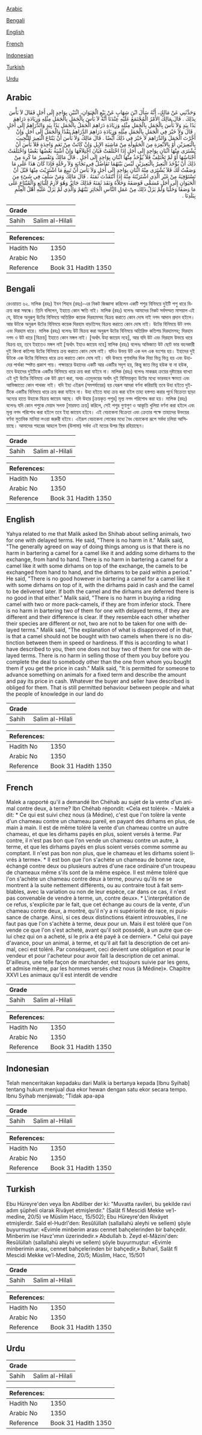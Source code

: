 [Arabic](#arabic)

[Bengali](#bengali)

[English](#english)

[French](#french)

[Indonesian](#indonesian)

[Turkish](#turkish)

[Urdu](#urdu)

## Arabic


<div dir="rtl" lang="ar" style={{fontSize:'larger',backgroundColor:'#f8f9fa',padding:20}}>
وَحَدَّثَنِي عَنْ مَالِكٍ، أَنَّهُ سَأَلَ ابْنَ شِهَابٍ عَنْ بَيْعٍ الْحَيَوَانِ، اثْنَيْنِ بِوَاحِدٍ إِلَى أَجَلٍ فَقَالَ لاَ بَأْسَ بِذَلِكَ ‏.‏ قَالَ مَالِكٌ الأَمْرُ الْمُجْتَمَعُ عَلَيْهِ عِنْدَنَا أَنَّهُ لاَ بَأْسَ بِالْجَمَلِ بِالْجَمَلِ مِثْلِهِ وَزِيَادَةِ دَرَاهِمَ يَدًا بِيَدٍ وَلاَ بَأْسَ بِالْجَمَلِ بِالْجَمَلِ مِثْلِهِ وَزِيَادَةِ دَرَاهِمَ الْجَمَلُ بِالْجَمَلِ يَدًا بِيَدٍ وَالدَّرَاهِمُ إِلَى أَجَلٍ ‏.‏ قَالَ وَلاَ خَيْرَ فِي الْجَمَلِ بِالْجَمَلِ مِثْلِهِ وَزِيَادَةِ دَرَاهِمَ الدَّرَاهِمُ نَقْدًا وَالْجَمَلُ إِلَى أَجَلٍ وَإِنْ أَخَّرْتَ الْجَمَلَ وَالدَّرَاهِمَ لاَ خَيْرَ فِي ذَلِكَ أَيْضًا ‏.‏ قَالَ مَالِكٌ وَلاَ بَأْسَ أَنْ يَبْتَاعَ الْبَعِيرَ النَّجِيبَ بِالْبَعِيرَيْنِ أَوْ بِالأَبْعِرَةِ مِنَ الْحَمُولَةِ مِنْ مَاشِيَةِ الإِبِلِ وَإِنْ كَانَتْ مِنْ نَعَمٍ وَاحِدَةٍ فَلاَ بَأْسَ أَنْ يُشْتَرَى مِنْهَا اثْنَانِ بِوَاحِدٍ إِلَى أَجَلٍ إِذَا اخْتَلَفَتْ فَبَانَ اخْتِلاَفُهَا وَإِنْ أَشْبَهَ بَعْضُهَا بَعْضًا وَاخْتَلَفَتْ أَجْنَاسُهَا أَوْ لَمْ تَخْتَلِفْ فَلاَ يُؤْخَذُ مِنْهَا اثْنَانِ بِوَاحِدٍ إِلَى أَجَلٍ ‏.‏ قَالَ مَالِكٌ وَتَفْسِيرُ مَا كُرِهَ مِنْ ذَلِكَ أَنْ يُؤْخَذَ الْبَعِيرُ بِالْبَعِيرَيْنِ لَيْسَ بَيْنَهُمَا تَفَاضُلٌ فِي نَجَابَةٍ وَلاَ رِحْلَةٍ فَإِذَا كَانَ هَذَا عَلَى مَا وَصَفْتُ لَكَ فَلاَ يُشْتَرَى مِنْهُ اثْنَانِ بِوَاحِدٍ إِلَى أَجَلٍ وَلاَ بَأْسَ أَنْ تَبِيعَ مَا اشْتَرَيْتَ مِنْهَا قَبْلَ أَنْ تَسْتَوْفِيَهُ مِنْ غَيْرِ الَّذِي اشْتَرَيْتَهُ مِنْهُ إِذَا انْتَقَدْتَ ثَمَنَهُ ‏.‏ قَالَ مَالِكٌ وَمَنْ سَلَّفَ فِي شَىْءٍ مِنَ الْحَيَوَانِ إِلَى أَجَلٍ مُسَمًّى فَوَصَفَهُ وَحَلاَّهُ وَنَقَدَ ثَمَنَهُ فَذَلِكَ جَائِزٌ وَهُوَ لاَزِمٌ لِلْبَائِعِ وَالْمُبْتَاعِ عَلَى مَا وَصَفَا وَحَلَّيَا وَلَمْ يَزَلْ ذَلِكَ مِنْ عَمَلِ النَّاسِ الْجَائِزِ بَيْنَهُمْ وَالَّذِي لَمْ يَزَلْ عَلَيْهِ أَهْلُ الْعِلْمِ بِبَلَدِنَا ‏.‏
</div>
<div style={{backgroundColor:'#f8f9fa',padding:20, marginBottom: 10}}><table> <thead> <tr> <th>Grade</th> <th></th> </tr> </thead> <tbody> <tr><td>Sahih</td><td>Salim al-Hilali</td></tr></tbody></table><table> <thead> <tr> <th>References:</th> <th></th> </tr> </thead> <tbody><tr><td>Hadith No</td><td>1350</td></tr><tr><td>Arabic No</td><td>1350</td></tr><tr><td>Reference</td><td>Book 31 Hadith 1350</td></tr></tbody></table></div>

## Bengali


<div dir="ltr" lang="bn" style={{fontSize:'larger',backgroundColor:'#f8f9fa',padding:20}}>
রেওয়ায়ত ৬২. মালিক (রহঃ) ইবন শিহাব (রহঃ)-এর নিকট জিজ্ঞাসা করিলেন একটি পশুর বিনিময়ে দুইটি পশু ধারে বিক্রয় করা সম্বন্ধে। তিনি বলিলেন, ইহাতে কোন ক্ষতি নাই। মালিক (রহঃ) বলেনঃ আমাদের নিকট সর্বসম্মত মাসয়াল এই যে, উটকে অনুরূপু উটের বিনিময়ে অতিরিক্ত কয়েক দিরহামসহ বিক্রয় করাতে কোন দোষ নাই নগদ আদান প্রদান হইলে। আর উটকে অনুরূপ উটের বিনিময়ে কয়েক দিরহাম বাড়তিসহ বিক্রয় করাতে কোন দোষ নাই। উটের বিনিময়ে উট নগদ এবং দিরহাম ধারে। মালিক (রহঃ) বলেনঃ উট বিক্রয় করা অনুরূপ উটের বিনিময়ে অতিরিক্ত কতিপয় দিরহামসহ; দিরহাম নগদ ও উট ধারে [বিক্রয়] ইহাতে কোন মঙ্গল নাই। [অর্থাৎ উহা জায়েয নহে], আর যদি উট এবং দিরহাম উভয়ে ধারে বিক্রয় হয়, তবে ইহাতেও মঙ্গল নাই [অর্থাৎ ইহাও জায়েয নহে] মালিক (রহঃ) বলেনঃ অভিজাত উট ছোট ভার বহনকারী দুই কিংবা কতিপয় উটের বিনিময়ে ক্রয় করাতে কোন দোষ নাই। যদিও উভয় উট এক দল এক বংশের হয়। ইহাদের দুই উটকে এক উটের বিনিময়ে ধারে ক্রয় করাতে কোন দোষ নাই। যদি উভয়ে গুণাবলির দিক দিয়া ভিন্ন ভিন্ন হয় এবং উহাদের পার্থক্য স্পষ্টত প্রকাশ পায়। পক্ষান্তরে উহাদের একটি আর একটির সদৃশ হয়, কিন্তু জাত ভিন্ন হউক বা না হউক, তবে উহাদের দুইটিকে একটির বিনিময়ে ধারে ক্রয় করা যাইবে না। মালিক (রহঃ) বলেনঃ মাকরূহ ক্রয়ের দৃষ্টান্তের ব্যাখ্যা এই দুই উটের বিনিময়ে এক উট গ্রহণ করা, অথচ এতদুভয়ের অর্থাৎ দুই বিনিময়কৃত উটের মধ্যে ভারবহন ক্ষমতা এবং আভিজাত্যে কোন পাথক্য নাই। যদি ইহা এইরূপ (সমপর্যায়ের) হয় যেরূপ আমরা বর্ণনা করিয়াছি তবে উহা হইতে দুইটিকে একটির বিনিময়ে ধারে ক্রয় করা যাইবে না। উহা হইতে যাহা ক্রয় করা হইল তাহা হস্তগত করার পূর্বে বিক্রেতা ছাড়া অন্যের হাতে উহাকে বিক্রয় জায়েয আছে। যদি উহার [ক্রয়কৃত পশুর] মূল্য নগদ পরিশোধ করা হয়। মালিক (রহঃ) বলেনঃ যদি কোন পশুকে মেয়াদ সলফ [মারফত ক্রয়] করিলে, সেই পশুর গুণাগুণ ও আকৃতি খুলিয়া বর্ণনা করা হইলে এবং মূল্য নগদ পরিশোধ করা হইলে তবে ইহা জায়েয হইবে। এই বেচাকেনা বিক্রেতা এবং ক্রেতার পক্ষে তাহাদের উভয়ের বর্ণনা মুতাবিক মানিয়া লওয়া জরুরী হইবে। এইরূপ বেচাকেনা লোকের মধ্যে বৈধ বেচাকেনা রূপে সর্বদা চলিয়া আসিয়াছে। আমাদের শহরের আহলে ইলম (উলামা) সর্বদা এই মতের উপর স্থির রহিয়াছেন।
</div>
<div style={{backgroundColor:'#f8f9fa',padding:20, marginBottom: 10}}><table> <thead> <tr> <th>Grade</th> <th></th> </tr> </thead> <tbody> <tr><td>Sahih</td><td>Salim al-Hilali</td></tr></tbody></table><table> <thead> <tr> <th>References:</th> <th></th> </tr> </thead> <tbody><tr><td>Hadith No</td><td>1350</td></tr><tr><td>Arabic No</td><td>1350</td></tr><tr><td>Reference</td><td>Book 31 Hadith 1350</td></tr></tbody></table></div>

## English


<div dir="ltr" lang="en" style={{fontSize:'larger',backgroundColor:'#f8f9fa',padding:20}}>
Yahya related to me that Malik asked Ibn Shihab about selling animals, two for one with delayed terms. He said, "There is no harm in it." Malik said, "The generally agreed on way of doing things among us is that there is no harm in bartering a camel for a camel like it and adding some dirhams to the exchange, from hand to hand. There is no harm in bartering a camel for a camel like it with some dirhams on top of the exchange, the camels to be exchanged from hand to hand, and the dirhams to be paid within a period." He said, "There is no good however in bartering a camel for a camel like it with some dirhams on top of it, with the dirhams paid in cash and the camel to be delivered later. If both the camel and the dirhams are deferred there is no good in that either." Malik said, "There is no harm in buying a riding camel with two or more pack-camels, if they are from inferior stock. There is no harm in bartering two of them for one with delayed terms, if they are different and their difference is clear. If they resemble each other whether their species are different or not, two are not to be taken for one with delayed terms." Malik said, "The explanation of what is disapproved of in that, is that a camel should not be bought with two camels when there is no distinction between them in speed or hardiness. If this is according to what I have described to you, then one does not buy two of them for one with delayed terms. There is no harm in selling those of them you buy before you complete the deal to somebody other than the one from whom you bought them if you get the price in cash." Malik said, "It is permitted for someone to advance something on animals for a fixed term and describe the amount and pay its price in cash. Whatever the buyer and seller have described is obliged for them. That is still permitted behaviour between people and what the people of knowledge in our land do
</div>
<div style={{backgroundColor:'#f8f9fa',padding:20, marginBottom: 10}}><table> <thead> <tr> <th>Grade</th> <th></th> </tr> </thead> <tbody> <tr><td>Sahih</td><td>Salim al-Hilali</td></tr></tbody></table><table> <thead> <tr> <th>References:</th> <th></th> </tr> </thead> <tbody><tr><td>Hadith No</td><td>1350</td></tr><tr><td>Arabic No</td><td>1350</td></tr><tr><td>Reference</td><td>Book 31 Hadith 1350</td></tr></tbody></table></div>

## French


<div dir="ltr" lang="fr" style={{fontSize:'larger',backgroundColor:'#f8f9fa',padding:20}}>
Malek a rapporté qu'il a demandé Ibn Chéhab au sujet de la vente d'un animal contre deux, à terme? Ibn Chéhab répondit: «Cela est toléré». - Malek a dit: * Ce qui est suivi chez nous (à Médine), c'est que l'on tolère la vente d'un chameau contre un chameau pareil, en payant des dirhams en plus, de main à main. Il est de même toléré la vente d'un chameau contre un autre chameau, et que les dirhams payés en plus, soient versés à terme. Par contre, il n'est pas bon que l'on vende un chameau contre un autre, à terme, et que les dirhams payés en plus soient versés comme somme au comptant. Il n'est pas bon non plus, que le chameau et les dirhams soient livrés à terme». * II est bon que l'on s'achète un chameau de bonne race, échangé contre deux ou plusieurs autres d'une race ordinaire d'un troupeau de chameaux même s'ils sont de la même espèce. Il est même toléré que l'on s'achète un chameau contre deux à terme, pourvu qu'ils ne se montrent à la suite nettement différents, ou au contraire tout à fait semblables, avec la variation ou non de leur espèce, car dans ce cas, il n'est pas convenable de vendre à terme, un, contre deux». * L'interprétation de ce refus, s'explicite par le fait, que cet échange au cours de la vente, d'un chameau contre deux, a montré, qu'il n'y a ni supériorité de race, ni puissance de charge. Ainsi, si ces deux distinctions étaient introuvables, il ne faut pas que l'on s'achète à terme, deux pour un. Mais il est toléré que l'on vende ce que l'on s'est acheté, avant qu'il soit possédé, à un autre que celui chez qui on a acheté, si le prix a été payé à ce dernier». * Celui qui paye d'avance, pour un animal, à terme, et qu'il ait fait la description de cet animal, ceci est toléré. Par conséquent, ceci devient une obligation et pour le vendeur et pour l'acheteur pour avoir fait la description de cet animal. D'ailleurs, une telle façon de marchander, est toujours suivie par les gens, et admise même, par les hommes versés chez nous (à Médine)». Chapitre XXVI Les animaux qu'il est interdit de vendre
</div>
<div style={{backgroundColor:'#f8f9fa',padding:20, marginBottom: 10}}><table> <thead> <tr> <th>Grade</th> <th></th> </tr> </thead> <tbody> <tr><td>Sahih</td><td>Salim al-Hilali</td></tr></tbody></table><table> <thead> <tr> <th>References:</th> <th></th> </tr> </thead> <tbody><tr><td>Hadith No</td><td>1350</td></tr><tr><td>Arabic No</td><td>1350</td></tr><tr><td>Reference</td><td>Book 31 Hadith 1350</td></tr></tbody></table></div>

## Indonesian


<div dir="ltr" lang="id" style={{fontSize:'larger',backgroundColor:'#f8f9fa',padding:20}}>
Telah menceritakan kepadaku dari Malik ia bertanya kepada [Ibnu Syihab] tentang hukum menjual dua ekor hewan dengan satu ekor secara tempo. Ibnu Syihab menjawab; "Tidak apa-apa
</div>
<div style={{backgroundColor:'#f8f9fa',padding:20, marginBottom: 10}}><table> <thead> <tr> <th>Grade</th> <th></th> </tr> </thead> <tbody> <tr><td>Sahih</td><td>Salim al-Hilali</td></tr></tbody></table><table> <thead> <tr> <th>References:</th> <th></th> </tr> </thead> <tbody><tr><td>Hadith No</td><td>1350</td></tr><tr><td>Arabic No</td><td>1350</td></tr><tr><td>Reference</td><td>Book 31 Hadith 1350</td></tr></tbody></table></div>

## Turkish


<div dir="ltr" lang="tr" style={{fontSize:'larger',backgroundColor:'#f8f9fa',padding:20}}>
Ebu Hüreyre'den veya İbn Abdilber der ki: "Muvatta ravileri, bu şekilde ravi adım şüpheli olarak Rivâyet etmişlerdir." (Salât fî Mescidi Mekke ve’l-medîne, 20/5) ve Müslim Hacc, 15/502); Ebu Hüreyre'den Rivâyet etmişlerdir. Saîd el-Hudrî'den: Resûlüllah (sallallahü aleyhi ve sellem) şöyle buyurmuştur: «Evimle minberim arası cennet bahçelerinden bir bahçedir. Minberim ise Havz'ımın üzerindedir.» Abdullah b. Zeyd el-Mâzini'den: Resûlüllah (sallallahü aleyhi ve sellem) şöyle buyurmuştur: «Evimle minberimin arası, cennet bahçelerinden bir bahçedir,» Buharî, Salât fî Mescidi Mekke ve’l-Medîne, 20/5; Müslim, Hacc, 15/501
</div>
<div style={{backgroundColor:'#f8f9fa',padding:20, marginBottom: 10}}><table> <thead> <tr> <th>Grade</th> <th></th> </tr> </thead> <tbody> <tr><td>Sahih</td><td>Salim al-Hilali</td></tr></tbody></table><table> <thead> <tr> <th>References:</th> <th></th> </tr> </thead> <tbody><tr><td>Hadith No</td><td>1350</td></tr><tr><td>Arabic No</td><td>1350</td></tr><tr><td>Reference</td><td>Book 31 Hadith 1350</td></tr></tbody></table></div>

## Urdu


<div dir="rtl" lang="ur" style={{fontSize:'larger',backgroundColor:'#f8f9fa',padding:20}}>

</div>
<div style={{backgroundColor:'#f8f9fa',padding:20, marginBottom: 10}}><table> <thead> <tr> <th>Grade</th> <th></th> </tr> </thead> <tbody> <tr><td>Sahih</td><td>Salim al-Hilali</td></tr></tbody></table><table> <thead> <tr> <th>References:</th> <th></th> </tr> </thead> <tbody><tr><td>Hadith No</td><td>1350</td></tr><tr><td>Arabic No</td><td>1350</td></tr><tr><td>Reference</td><td>Book 31 Hadith 1350</td></tr></tbody></table></div>